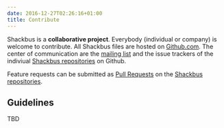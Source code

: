 ```yaml
---
date: 2016-12-27T02:26:16+01:00
title: Contribute
---
```


Shackbus is a **collaborative project**. Everybody (individual or company) is
welcome to contribute. All Shackbus files are hosted on
[Github.com](https://github.com/shackbus). The center of communication are the
[mailing list](TBD) and the issue trackers of the indiviual
[Shackbus repositories](https://github.com/shackbus) on Github.

Feature requests can be submitted as
[Pull Requests](https://help.github.com/articles/about-pull-requests/) on the
[Shackbus repositories](https://github.com/shackbus).

## Guidelines

TBD